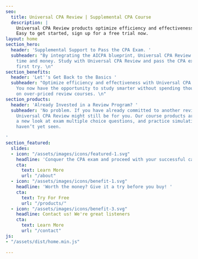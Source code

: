 ```yaml
---
seo:
  title: Universal CPA Review | Supplemental CPA Course
  description: |
    Universal CPA Review products optimize efficiency and effectiveness, all in an affordable package.
    Easy to get started, sign up for a free trial now.
layout: home
section_hero:
  header: 'Supplemental Support to Pass the CPA Exam. '
  subheader: "By integrating the AICPA blueprint, Universal CPA Review will save you
    time and money. Study with Universal CPA Review and pass the CPA exam on your
    first try. \n"
section_benefits:
  header: 'Let''s Get Back to the Basics '
  subheader: "Optimize efficiency and effectiveness with Universal CPA Review products.
    You now have the opportunity to study smarter without spending thousands of dollars
    on over-priced review courses. \n"
section_products:
  header: 'Already Invested in a Review Program? '
  subheader: 'No problem. If you have already committed to another review course,
    Universal CPA Review might still be for you. Our course products are guaranteed
    a new look at exam multiple choice questions, and practice simulations that you
    haven’t yet seen.

'
section_featured:
  slides:
  - icon: "/assets/images/icons/featured-1.svg"
    headline: 'Conquer the CPA exam and proceed with your successful career '
    cta:
      text: Learn More
      url: "/about"
  - icon: "/assets/images/icons/benefit-1.svg"
    headline: 'Worth the money? Give it a try before you buy! '
    cta:
      text: Try For Free
      url: "/products/"
  - icon: "/assets/images/icons/benefit-3.svg"
    headline: Contact us! We're great listeners
    cta:
      text: Learn More
      url: "/contact"
js:
- "/assets/dist/home.min.js"

---
```

